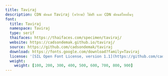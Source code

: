 ```yaml
---
title: Taviraj
description: CDN ฟอนต์ Taviraj (ทวิราช) ใช้ฟรี และ CDN ฟอนต์ไทยอื่นๆ
font:
  title: Taviraj
  namespace: Taviraj
  type: serif
  thaifaces: https://thaifaces.com/specimen/taviraj/
  website: https://cadsondemak.github.io/taviraj/
  source: https://github.com/cadsondemak/taviraj
  download: https://fonts.google.com/download?family=Taviraj
  license: '[SIL Open Font License, version 1.1](https://github.com/cadsondemak/taviraj/blob/master/OFL.txt)'
  weight:
    weight: [100, 200, 300, 400, 500, 600, 700, 800, 900]
---
```


<div></div>
